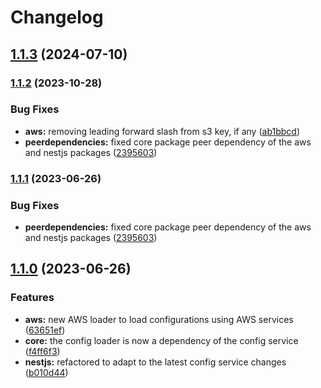 # Changelog

## [1.1.3](https://github.com/rmolinamir/config-service/compare/@config-service/nestjs-v1.1.2...${npm.name}-v1.1.3) (2024-07-10)

### [1.1.2](https://github.com/rmolinamir/config-service/compare/@config-service/nestjs-v1.1.0...${npm.name}-v1.1.2) (2023-10-28)


### Bug Fixes

* **aws:** removing leading forward slash from s3 key, if any ([ab1bbcd](https://github.com/rmolinamir/config-service/commit/ab1bbcd141c442d4393e66d4a43ef4f9ce5d1f53))
* **peerdependencies:** fixed core package peer dependency of the aws and nestjs packages ([2395603](https://github.com/rmolinamir/config-service/commit/239560349d98b3769484b8eba8206e908454f2fa))

### [1.1.1](https://github.com/rmolinamir/config-service/compare/@config-service/nestjs-v1.1.0...${npm.name}-v1.1.1) (2023-06-26)


### Bug Fixes

* **peerdependencies:** fixed core package peer dependency of the aws and nestjs packages ([2395603](https://github.com/rmolinamir/config-service/commit/239560349d98b3769484b8eba8206e908454f2fa))

## [1.1.0](https://github.com/rmolinamir/config-service/compare/@config-service/nestjs-v1.0.3...${npm.name}-v1.1.0) (2023-06-26)


### Features

* **aws:** new AWS loader to load configurations using AWS services ([63651ef](https://github.com/rmolinamir/config-service/commit/63651ef0fd612af10385ab807f41e79b31128657))
* **core:** the config loader is now a dependency of the config service ([f4ff6f3](https://github.com/rmolinamir/config-service/commit/f4ff6f33121131ccd9d42bdea46bb30c2aa024dd))
* **nestjs:** refactored to adapt to the latest config service changes ([b010d44](https://github.com/rmolinamir/config-service/commit/b010d4487fec66e00556f9f236335c0159430d30))
